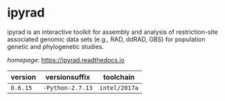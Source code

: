 # ipyrad

ipyrad is an interactive toolkit for assembly and analysis of restriction-site associated genomic  data sets (e.g., RAD, ddRAD, GBS) for population genetic and phylogenetic studies.

*homepage*: <https://ipyrad.readthedocs.io>

version | versionsuffix | toolchain
--------|---------------|----------
``0.6.15`` | ``-Python-2.7.13`` | ``intel/2017a``
